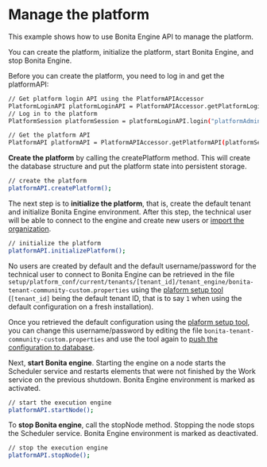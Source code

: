 # Manage the platform

This example shows how to use Bonita Engine API to manage the platform.

You can create the platform, initialize the platform, start Bonita Engine, and stop Bonita Engine.

Before you can create the platform, you need to log in and get the platformAPI:

```bash
// Get platform login API using the PlatformAPIAccessor
PlatformLoginAPI platformLoginAPI = PlatformAPIAccessor.getPlatformLoginAPI();
// Log in to the platform
PlatformSession platformSession = platformLoginAPI.login("platformAdmin", "platform");

// Get the platform API
PlatformAPI platformAPI = PlatformAPIAccessor.getPlatformAPI(platformSession);    
```

**Create the platform** by calling the createPlatform method. This will create the database structure and put the platform state into persistent storage.

```bash
// create the platform
platformAPI.createPlatform();
```

The next step is to **initialize the platform**, that is, create the default tenant and initialize Bonita Engine environment. 
After this step, the technical user will be able to connect to the engine and create new users or [import the organization](manage-an-organization.md).

```bash
// initialize the platform
platformAPI.initializePlatform();
```

No users are created by default and the default username/password for the technical user to connect to Bonita Engine can be retrieved in the file `setup/platform_conf/current/tenants/[tenant_id]/tenant_engine/bonita-tenant-community-custom.properties` using the [plaform setup tool](Bonita_platform_setup.md) (`[tenant_id]` being the default tenant ID, that is to say `1` when using the default configuration on a fresh installation).

Once you retrieved the default configuration using the [plaform setup tool](Bonita_platform_setup.md), you can change this username/password by editing the file `bonita-tenant-community-custom.properties` and use the tool again to [push the configuration to database](Bonita_platform_setup.md#update_platform_conf).

Next, **start Bonita engine**. Starting the engine on a node starts the Scheduler service and restarts elements that were not finished by the Work service on the previous shutdown. Bonita Engine environment is marked as activated.

```bash
// start the execution engine
platformAPI.startNode();
```

To **stop Bonita engine**, call the stopNode method. Stopping the node stops the Scheduler service. Bonita Engine environment is marked as deactivated.
```bash
// stop the execution engine
platformAPI.stopNode();
```
